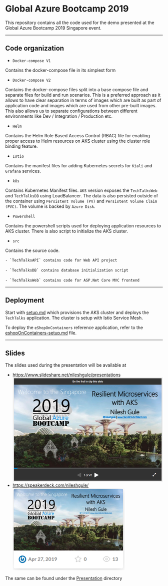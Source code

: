 # Global Azure Bootcamp 2019

This repository contains all the code used for the demo presented at the Global Azure Bootcamp 2019 Singapore event.

---

## Code organization

- `Docker-compose V1`

Contains the docker-compose file in its simplest form

- `Docker-compose V2`

Contains the docker-compose files split into a base compose file and separate files for build and run scenarios. This is a preferred approach as it allows to have clear separation in terms of images which are built as part of application code and images which are used from other pre-built images. This also allows us to separate configurations between different environments like Dev / Integration / Production etc.

- `Helm`

Contains the Helm Role Based Access Control (RBAC) file for enabling proper access to Helm resources on AKS cluster using the cluster role binding feature.

- `Istio`

Contains the manifest files for adding Kubernetes secrets for `Kiali` and `Grafana` services.

- `k8s`

Contains Kubernetes Manifest files. `AKS` version exposes the `TechTalksWeb` and `TechTalksDB` using LoadBalancer. The data is also persisted outside of the container using `Persistent Volume (PV)` and `Persistent Volume Claim (PVC)`. The volume is backed by `Azure Disk`.

- `Powershell`

Contains the powershell scripts used for deploying application resources to AKS cluster. There is also script to initialize the AKS cluster.

- `src`

Contains the source code.
    
    - `TechTalksAPI` contains code for Web API project

    - `TechTalksDB` contains database initialization script

    - `TechTalksWeb` contains code for ASP.Net Core MVC frontend

---

## Deployment

Start with [setup.md](setup.md) which provisions the AKS cluster and deploys the `TechTalks` application. The cluster is setup with Istio Service Mesh.

To deploy the `eShopOnContainers` reference application, refer to the [eshopOnContainers-setup.md](eshopOnContainers-setup.md) file.

---

## Slides

The slides used during the presentation will be available at
- https://www.slideshare.net/nileshgule/presentations
[![Slideshare](Presentation/Images/Slideshare.PNG)](http://bit.ly/GAB19SS)
- https://speakerdeck.com/nileshgule/
[![Speakerdeck](Presentation/Images/Speakerdeck.PNG)](http://bit.ly/GAB19SD)

The same can be found under the [Presentation](Presentation) directory
